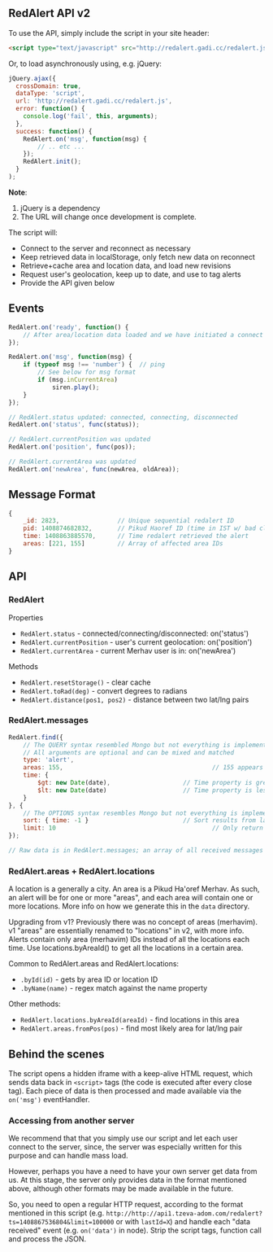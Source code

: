 ## RedAlert API v2

To use the API, simply include the script in your site header:

```html
<script type="text/javascript" src="http://redalert.gadi.cc/redalert.js"></script>
```

Or, to load asynchronously using, e.g. jQuery:

```js
jQuery.ajax({
  crossDomain: true,
  dataType: 'script',
  url: 'http://redalert.gadi.cc/redalert.js',
  error: function() {
    console.log('fail', this, arguments);
  },
  success: function() {
    RedAlert.on('msg', function(msg) {
    	// .. etc ...
    });
    RedAlert.init();
  }
);
```

**Note**:
1. jQuery is a dependency
1. The URL will change once development is complete.

The script will:

* Connect to the server and reconnect as necessary
* Keep retrieved data in localStorage, only fetch new data on reconnect
* Retrieve+cache area and location data, and load new revisions
* Request user's geolocation, keep up to date, and use to tag alerts
* Provide the API given below

## Events

```js
RedAlert.on('ready', function() {
	// After area/location data loaded and we have initiated a connect
});

RedAlert.on('msg', function(msg) {
	if (typeof msg !== 'number') {  // ping
		// See below for msg format
		if (msg.inCurrentArea)
			siren.play();
	}
});

// RedAlert.status updated: connected, connecting, disconnected
RedAlert.on('status', func(status));

// RedAlert.currentPosition was updated
RedAlert.on('position', func(pos));

// RedAlert.currentArea was updated
RedAlert.on('newArea', func(newArea, oldArea));   
```

## Message Format

```js
{
	_id: 2823,                // Unique sequential redalert ID
	pid: 1408874682832,       // Pikud Haoref ID (time in IST w/ bad clock)
	time: 1408863885570,      // Time redalert retrieved the alert
	areas: [221, 155]         // Array of affected area IDs
}
```

## API

### RedAlert

Properties

* `RedAlert.status` - connected/connecting/disconnected: on('status')
* `RedAlert.currentPosition` - user's current geolocation: on('position')
* `RedAlert.currentArea` - current Merhav user is in: on('newArea')

Methods

* `RedAlert.resetStorage()` - clear cache
* `RedAlert.toRad(deg)` - convert degrees to radians
* `RedAlert.distance(pos1, pos2)`	- distance between two lat/lng pairs

### RedAlert.messages

```js
RedAlert.find({
	// The QUERY syntax resembled Mongo but not everything is implemented
	// All arguments are optional and can be mixed and matched
	type: 'alert',
	areas: 155,											// 155 appears inside area array
	time: {
		$gt: new Date(date),					// Time property is greater than arg
		$lt: new Date(date)						// Time property is less than arg
	}
}, {
	// The OPTIONS syntax resembles Mongo but not everything is implemented
	sort: { time: -1 }							// Sort results from latest to oldest
	limit: 10 											// Only return 10 results
});

// Raw data is in RedAlert.messages; an array of all received messages
```

### RedAlert.areas + RedAlert.locations

A location is a generally a city.  An area is a Pikud Ha'oref Merhav.
As such, an alert will be for one or more "areas", and each area will
contain one or more locations.  More info on how we generate this in
the `data` directory.

Upgrading from v1?  Previously there was no concept of areas
(merhavim).  v1 "areas" are essentially renamed to "locations" in
v2, with more info.  Alerts contain only area (merhavim) IDs instead
of all the locations each time.  Use locations.byAreaId() to get
all the locations in a certain area.

Common to RedAlert.areas and RedAlert.locations:

* `.byId(id)` - gets by area ID or location ID
* `.byName(name)` - regex match against the name property

Other methods:

* `RedAlert.locations.byAreaId(areaId)` - find locations in this area
* `RedAlert.areas.fromPos(pos)` - find most likely area for lat/lng pair

## Behind the scenes

The script opens a hidden iframe with a keep-alive HTML request, which
sends data back in `<script>` tags (the code is executed after every
close tag).  Each piece of data is then processed and made available
via the `on('msg')` eventHandler.

### Accessing from another server

We recommend that that you simply use our script and let each user connect
to the server, since, the server was especially written for this purpose
and can handle mass load.

However, perhaps you have a need to have your own server get data from us.
At this stage, the server only provides data in the format mentioned above, 
although other formats may be made available in the future.

So, you need to open a regular HTTP request, according to the format mentioned
in this script (e.g. 
`http://http://api1.tzeva-adom.com/redalert?ts=1408867536804&limit=100000`
or with `lastId=X`) and handle
each "data received" event (e.g. `on('data')` in node).  Strip the script
tags, function call and process the JSON.
